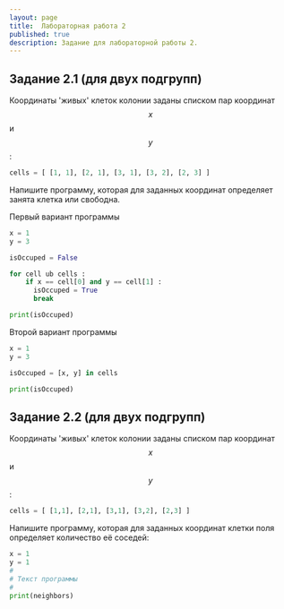 ```yaml
---
layout: page
title:  Лабораторная работа 2
published: true
description: Задание для лабораторной работы 2.
---
```


## Задание 2.1 (для двух подгрупп)

Координаты 'живых' клеток колонии заданы списком пар координат $$x$$ и $$y$$:
~~~python
cells = [ [1, 1], [2, 1], [3, 1], [3, 2], [2, 3] ]
~~~
Напишите программу, которая для заданных координат определяет занята клетка или свободна.

Первый вариант программы

~~~python
x = 1
y = 3

isOccuped = False

for cell ub cells :
    if x == cell[0] and y == cell[1] :
      isOccuped = True
      break

print(isOccuped)
~~~

Второй вариант программы

~~~python
x = 1
y = 3

isOccuped = [x, y] in cells      

print(isOccuped)
~~~


## Задание 2.2 (для двух подгрупп)

Координаты 'живых' клеток колонии заданы списком пар координат $$x$$ и $$y$$:
~~~python
cells = [ [1,1], [2,1], [3,1], [3,2], [2,3] ]
~~~
Напишите программу, которая для заданных координат клетки поля определяет количество её соседей:
~~~python
x = 1
y = 1
#
# Текст программы
#
print(neighbors)
~~~
